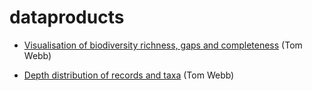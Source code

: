 # dataproducts

- [Visualisation of biodiversity richness, gaps and completeness](https://github.com/iobis/dataproducts/tree/master/completeness) (Tom Webb)

- [Depth distribution of records and taxa](https://github.com/iobis/dataproducts/tree/master/depth_distribution) (Tom Webb)
